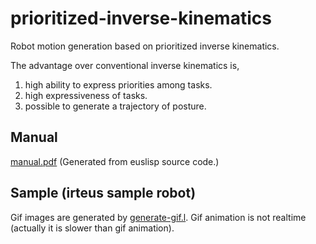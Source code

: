 # prioritized-inverse-kinematics

Robot motion generation based on prioritized inverse kinematics.

The advantage over conventional inverse kinematics is,
1. high ability to express priorities among tasks.
2. high expressiveness of tasks.
3. possible to generate a trajectory of posture.

## Manual

[manual.pdf](./manual/manual.pdf)
(Generated from euslisp source code.)


<!--
Paste the output of generate-gif.l from here
-->
## Sample (irteus sample robot)

Gif images are generated by [generate-gif.l](doc/generate-gif.l). Gif animation is not realtime (actually it is slower than gif animation).

